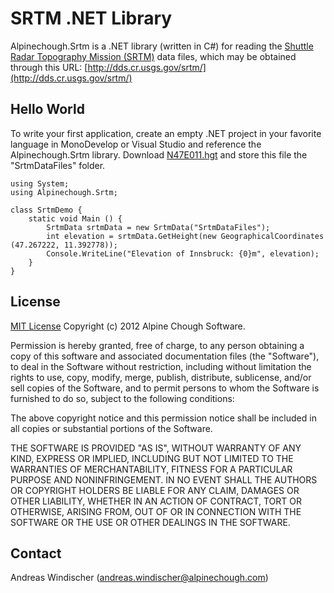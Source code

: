 SRTM .NET Library
===================

Alpinechough.Srtm is a .NET library (written in C#) for reading the [Shuttle Radar Topography Mission (SRTM)](http://www2.jpl.nasa.gov/srtm/) data files, which may be obtained through this URL: [http://dds.cr.usgs.gov/srtm/](http://dds.cr.usgs.gov/srtm/)

Hello World
-----------

To write your first application, create an empty .NET project in your favorite language in MonoDevelop or Visual Studio and reference the Alpinechough.Srtm library. Download [N47E011.hgt](http://dds.cr.usgs.gov/srtm/version2_1/SRTM3/Eurasia/) and store this file the "SrtmDataFiles" folder.

	using System;
	using Alpinechough.Srtm;
	
	class SrtmDemo {
		static void Main () {
			SrtmData srtmData = new SrtmData("SrtmDataFiles");
			int elevation = srtmData.GetHeight(new GeographicalCoordinates (47.267222, 11.392778));
			Console.WriteLine("Elevation of Innsbruck: {0}m", elevation);
		}
	}

License
-------

[MIT License](http://www.opensource.org/licenses/mit-license.html)
Copyright (c) 2012 Alpine Chough Software.

Permission is hereby granted, free of charge, to any person obtaining a copy
of this software and associated documentation files (the "Software"), to deal
in the Software without restriction, including without limitation the rights
to use, copy, modify, merge, publish, distribute, sublicense, and/or sell
copies of the Software, and to permit persons to whom the Software is
furnished to do so, subject to the following conditions:

The above copyright notice and this permission notice shall be included in all
copies or substantial portions of the Software.

THE SOFTWARE IS PROVIDED "AS IS", WITHOUT WARRANTY OF ANY KIND, EXPRESS OR
IMPLIED, INCLUDING BUT NOT LIMITED TO THE WARRANTIES OF MERCHANTABILITY,
FITNESS FOR A PARTICULAR PURPOSE AND NONINFRINGEMENT. IN NO EVENT SHALL THE
AUTHORS OR COPYRIGHT HOLDERS BE LIABLE FOR ANY CLAIM, DAMAGES OR OTHER
LIABILITY, WHETHER IN AN ACTION OF CONTRACT, TORT OR OTHERWISE, ARISING FROM,
OUT OF OR IN CONNECTION WITH THE SOFTWARE OR THE USE OR OTHER DEALINGS IN THE
SOFTWARE.

Contact
-------

Andreas Windischer (andreas.windischer@alpinechough.com)
